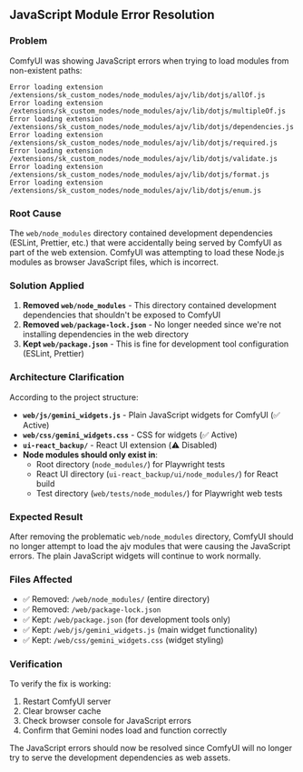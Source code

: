 ## JavaScript Module Error Resolution

### Problem

ComfyUI was showing JavaScript errors when trying to load modules from non-existent paths:

```
Error loading extension /extensions/sk_custom_nodes/node_modules/ajv/lib/dotjs/allOf.js
Error loading extension /extensions/sk_custom_nodes/node_modules/ajv/lib/dotjs/multipleOf.js
Error loading extension /extensions/sk_custom_nodes/node_modules/ajv/lib/dotjs/dependencies.js
Error loading extension /extensions/sk_custom_nodes/node_modules/ajv/lib/dotjs/required.js
Error loading extension /extensions/sk_custom_nodes/node_modules/ajv/lib/dotjs/validate.js
Error loading extension /extensions/sk_custom_nodes/node_modules/ajv/lib/dotjs/format.js
Error loading extension /extensions/sk_custom_nodes/node_modules/ajv/lib/dotjs/enum.js
```

### Root Cause

The `web/node_modules` directory contained development dependencies (ESLint, Prettier, etc.) that were accidentally being served by ComfyUI as part of the web extension. ComfyUI was attempting to load these Node.js modules as browser JavaScript files, which is incorrect.

### Solution Applied

1. **Removed `web/node_modules`** - This directory contained development dependencies that shouldn't be exposed to ComfyUI
2. **Removed `web/package-lock.json`** - No longer needed since we're not installing dependencies in the web directory
3. **Kept `web/package.json`** - This is fine for development tool configuration (ESLint, Prettier)

### Architecture Clarification

According to the project structure:

-   **`web/js/gemini_widgets.js`** - Plain JavaScript widgets for ComfyUI (✅ Active)
-   **`web/css/gemini_widgets.css`** - CSS for widgets (✅ Active)
-   **`ui-react_backup/`** - React UI extension (⚠️ Disabled)
-   **Node modules should only exist in**:
    -   Root directory (`node_modules/`) for Playwright tests
    -   React UI directory (`ui-react_backup/ui/node_modules/`) for React build
    -   Test directory (`web/tests/node_modules/`) for Playwright web tests

### Expected Result

After removing the problematic `web/node_modules` directory, ComfyUI should no longer attempt to load the ajv modules that were causing the JavaScript errors. The plain JavaScript widgets will continue to work normally.

### Files Affected

-   ✅ Removed: `/web/node_modules/` (entire directory)
-   ✅ Removed: `/web/package-lock.json`
-   ✅ Kept: `/web/package.json` (for development tools only)
-   ✅ Kept: `/web/js/gemini_widgets.js` (main widget functionality)
-   ✅ Kept: `/web/css/gemini_widgets.css` (widget styling)

### Verification

To verify the fix is working:

1. Restart ComfyUI server
2. Clear browser cache
3. Check browser console for JavaScript errors
4. Confirm that Gemini nodes load and function correctly

The JavaScript errors should now be resolved since ComfyUI will no longer try to serve the development dependencies as web assets.
